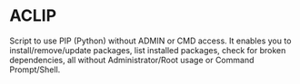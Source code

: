 # ACLIP
Script to use PIP (Python) without ADMIN or CMD access. It enables you to install/remove/update packages, list installed packages, check for broken dependencies, all without Administrator/Root usage or Command Prompt/Shell.
